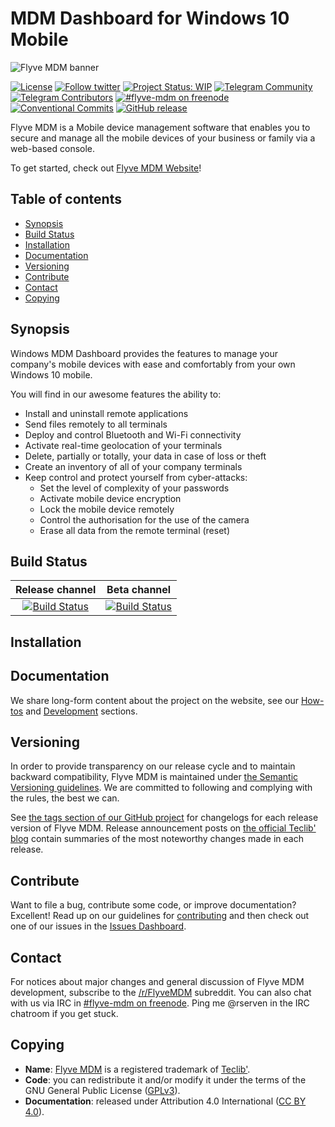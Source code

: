 # MDM Dashboard for Windows 10 Mobile

![Flyve MDM banner](https://user-images.githubusercontent.com/663460/26935464-54267e9c-4c6c-11e7-86df-8cfa6658133e.png)

[![License](https://img.shields.io/github/license/flyve-mdm/windows-mdm-dashboard.svg?&label=License)](https://github.com/flyve-mdm/windows-mdm-dashboard/blob/master/LICENSE.md)
[![Follow twitter](https://img.shields.io/twitter/follow/FlyveMDM.svg?style=social&label=Twitter&style=flat-square)](https://twitter.com/FlyveMDM)
[![Project Status: WIP](http://www.repostatus.org/badges/latest/wip.svg)](http://www.repostatus.org/#wip)
[![Telegram Community](https://img.shields.io/badge/Telegram-Community-blue.svg)](https://t.me/flyvemdm)
[![Telegram Contributors](https://img.shields.io/badge/Telegram-Contributors-blue.svg)](https://t.me/flyvemdmdev)
[![#flyve-mdm on freenode](https://img.shields.io/badge/IRC%20Chat-%23flyvemdm-green.svg)](http://webchat.freenode.net/?channels=flyve-mdm)
[![Conventional Commits](https://img.shields.io/badge/Conventional%20Commits-1.0.0-yellow.svg)](https://conventionalcommits.org)
[![GitHub release](https://img.shields.io/github/release/flyve-mdm/flyve-mdm-windows-admin-dashboard.svg)](https://github.com/flyve-mdm/flyve-mdm-windows-admin-dashboard/releases)

Flyve MDM is a Mobile device management software that enables you to secure and manage all the mobile devices of your business or family via a web-based console.

To get started, check out [Flyve MDM Website](https://flyve-mdm.com/)!

## Table of contents

* [Synopsis](#synopsis)
* [Build Status](#build-status)
* [Installation](#installation)
* [Documentation](#documentation)
* [Versioning](#versioning)
* [Contribute](#contribute)
* [Contact](#contact)
* [Copying](#copying)

## Synopsis

Windows MDM Dashboard provides the features to manage your company's mobile devices with ease and comfortably from your own Windows 10 mobile.

You will find in our awesome features the ability to:

* Install and uninstall remote applications
* Send files remotely to all terminals
* Deploy and control Bluetooth and Wi-Fi connectivity
* Activate real-time geolocation of your terminals
* Delete, partially or totally, your data in case of loss or theft
* Create an inventory of all of your company terminals
* Keep control and protect yourself from cyber-attacks:
  * Set the level of complexity of your passwords
  * Activate mobile device encryption
  * Lock the mobile device remotely
  * Control the authorisation for the use of the camera
  * Erase all data from the remote terminal (reset)

## Build Status

| **Release channel** | **Beta channel** |
|:---:|:---:|
| [![Build Status](https://travis-ci.org/flyve-mdm/windows-mdm-dashboard.svg?branch=master)](https://travis-ci.org/flyve-mdm/windows-mdm-dashboard) | [![Build Status](https://travis-ci.org/flyve-mdm/windows-mdm-dashboard.svg?branch=develop)](https://travis-ci.org/flyve-mdm/windows-mdm-dashboard) |

## Installation

## Documentation

We share long-form content about the project on the website, see our [How-tos](http://flyve.org/windows-mdm-dashboard/howtos/) and [Development](http://flyve.org/windows-mdm-dashboard/) sections.

## Versioning

In order to provide transparency on our release cycle and to maintain backward compatibility, Flyve MDM is maintained under [the Semantic Versioning guidelines](http://semver.org/). We are committed to following and complying with the rules, the best we can.

See [the tags section of our GitHub project](http://github.com/flyve-mdm/windows-mdm-dashboard/tags) for changelogs for each release version of Flyve MDM. Release announcement posts on [the official Teclib' blog](http://www.teclib-edition.com/en/communities/blog-posts/) contain summaries of the most noteworthy changes made in each release.

## Contribute

Want to file a bug, contribute some code, or improve documentation? Excellent! Read up on our
guidelines for [contributing](./CONTRIBUTING.md) and then check out one of our issues in the [Issues Dashboard](https://github.com/flyve-mdm/windows-mdm-dashboard/issues).

## Contact

For notices about major changes and general discussion of Flyve MDM development, subscribe to the [/r/FlyveMDM](http://www.reddit.com/r/FlyveMDM) subreddit.
You can also chat with us via IRC in [#flyve-mdm on freenode](http://webchat.freenode.net/?channels=flyve-mdm).
Ping me @rserven in the IRC chatroom if you get stuck.

## Copying

* **Name**: [Flyve MDM](https://flyve-mdm.com/) is a registered trademark of [Teclib'](http://www.teclib-edition.com/en/).
* **Code**: you can redistribute it and/or modify
    it under the terms of the GNU General Public License ([GPLv3](https://www.gnu.org/licenses/gpl-3.0.en.html)).
* **Documentation**: released under Attribution 4.0 International ([CC BY 4.0](https://creativecommons.org/licenses/by/4.0/)).
